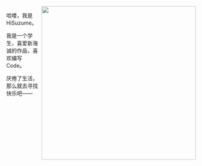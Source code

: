 <img align='right' src='https://cdn.jsdelivr.net/gh/HiSuzume/hisuzume/suzume.png' width='410px'>

哈喽，我是 HiSuzume。

我是一个学生，喜爱新海诚的作品，喜欢编写Code。

厌倦了生活，那么就去寻找快乐吧——
